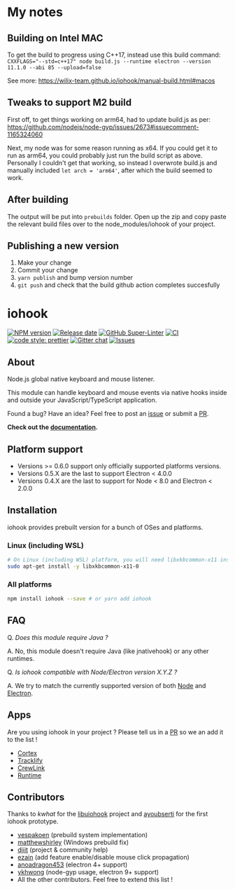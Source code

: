 # My notes

## Building on Intel MAC

To get the build to progress using C++17, instead use this build command:
`CXXFLAGS="--std=c++17" node build.js --runtime electron --version 11.1.0 --abi 85 --upload=false`

See more: https://wilix-team.github.io/iohook/manual-build.html#macos

## Tweaks to support M2 build

First off, to get things working on arm64, had to update build.js as per: https://github.com/nodejs/node-gyp/issues/2673#issuecomment-1165324060

Next, my node was for some reason running as x64. If you could get it to run as arm64, you could probably just run the build script as above. Personally I couldn't get that working, so instead I overwrote build.js and manually included `let arch = 'arm64'`, after which the build seemed to work.

## After building

The output will be put into `prebuilds` folder. Open up the zip and copy paste the relevant build files over to the node_modules/iohook of your project.

## Publishing a new version

1. Make your change
2. Commit your change
3. `yarn publish` and bump version number
4. `git push` and check that the build github action completes succesfully

# iohook

[![NPM version](https://img.shields.io/npm/v/iohook?color=%230088FF)](https://www.npmjs.com/package/iohook)
[![Release date](https://img.shields.io/github/release-date/delewis13/iohook?color=%230088FF)](https://github.com/delewis13/iohook/releases/latest)
[![GitHub Super-Linter](https://github.com/delewis13/iohook/workflows/Lint%20Code%20Base/badge.svg)](https://github.com/marketplace/actions/super-linter)
[![CI](https://github.com/delewis13/iohook/actions/workflows/ci.yml/badge.svg)](https://github.com/delewis13/iohook/actions/workflows/ci.yml)
[![code style: prettier](https://img.shields.io/badge/code_style-prettier-ff69b4.svg?color=%23008880)](https://github.com/prettier/prettier)
[![Gitter chat](https://badges.gitter.im/gitterHQ/gitter.png)](https://gitter.im/iohookjs/Lobby)
[![Issues](https://img.shields.io/github/issues-raw/delewis13/iohook)](https://github.com/delewis13/iohook/issues)

## About

Node.js global native keyboard and mouse listener.

This module can handle keyboard and mouse events via native hooks inside and outside your JavaScript/TypeScript application.

Found a bug? Have an idea? Feel free to post an [issue](https://github.com/delewis13/iohook/issues) or submit a [PR](https://github.com/delewis13/iohook/pulls).

**Check out the [documentation](https://delewis13.github.io/iohook).**

## Platform support

- Versions >= 0.6.0 support only officially supported platforms versions.
- Versions 0.5.X are the last to support Electron < 4.0.0
- Versions 0.4.X are the last to support for Node < 8.0 and Electron < 2.0.0

## Installation

iohook provides prebuilt version for a bunch of OSes and platforms.

### Linux (including WSL)

```bash
# On Linux (including WSL) platform, you will need libxkbcommon-x11 installed
sudo apt-get install -y libxkbcommon-x11-0
```

### All platforms

```bash
npm install iohook --save # or yarn add iohook
```

## FAQ

Q. _Does this module require Java ?_

A. No, this module doesn't require Java (like jnativehook) or any other runtimes.

Q. _Is iohook compatible with Node/Electron version X.Y.Z ?_

A. We try to match the currently supported version of both [Node](https://nodejs.org/en/about/releases/) and [Electron](https://electronjs.org/docs/tutorial/support#currently-supported-versions).

## Apps

Are you using iohook in your project ? Please tell us in a [PR](https://github.com/delewis13/iohook/pulls) so we an add it to the list !

- [Cortex](https://crtx.gg/)
- [Tracklify](https://tracklify.com/)
- [CrewLink](https://github.com/ottomated/CrewLink)
- [Runtime](https://github.com/yikuansun/desktopspeedruntools#runtime-speedrun-tools)

## Contributors

Thanks to _kwhat_ for the [libuiohook](https://github.com/kwhat/libuiohook) project and [ayoubserti](https://github.com/ayoubserti) for the first iohook prototype.

- [vespakoen](https://github.com/vespakoen) (prebuild system implementation)
- [matthewshirley](https://github.com/matthewshirley) (Windows prebuild fix)
- [djiit](https://github.com/djiit) (project & community help)
- [ezain](https://github.com/eboukamza) (add feature enable/disable mouse click propagation)
- [anoadragon453](https://github.com/anoadragon453) (electron 4+ support)
- [ykhwong](https://github.com/ykhwong) (node-gyp usage, electron 9+ support)
- All the other contributors. Feel free to extend this list !
